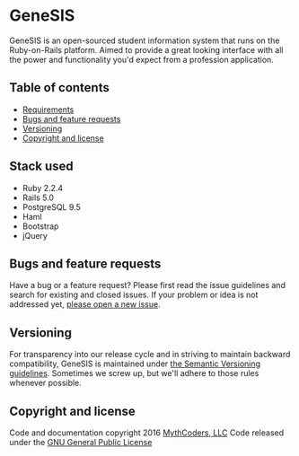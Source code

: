 # GeneSIS

GeneSIS is an open-sourced student information system that runs on the Ruby-on-Rails platform. 
Aimed to provide a great looking interface with all the power and functionality you'd expect from a profession application.

## Table of contents

- [Requirements](#requirements)
- [Bugs and feature requests](#bugs-and-feature-requests)
- [Versioning](#versioning)
- [Copyright and license](#copyright-and-license)

## Stack used

* Ruby 2.2.4
* Rails 5.0
* PostgreSQL 9.5
* Haml
* Bootstrap 
* jQuery

## Bugs and feature requests
Have a bug or a feature request? Please first read the issue guidelines and search for existing and closed issues. 
If your problem or idea is not addressed yet, [please open a new issue](/issues/new).

## Versioning

For transparency into our release cycle and in striving to maintain backward compatibility, 
GeneSIS is maintained under [the Semantic Versioning guidelines](http://semver.org/). Sometimes we screw up, but we'll adhere to those rules whenever possible.

## Copyright and license

Code and documentation copyright 2016 [MythCoders, LLC](https://www.mythcoders.com) Code released under the [GNU General Public License](/blob/master/LICENSE)
